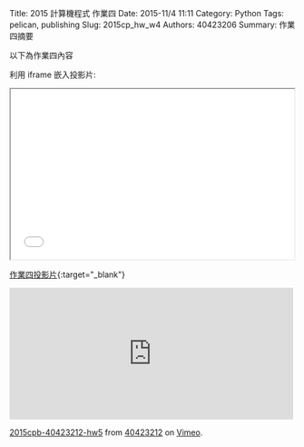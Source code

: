 Title: 2015 計算機程式 作業四
Date: 2015-11/4 11:11
Category: Python
Tags: pelican, publishing
Slug: 2015cp_hw_w4
Authors: 40423206
Summary: 作業四摘要

以下為作業四內容

利用 iframe 嵌入投影片:

<iframe src="40423206_cp_w4_p.html" width="500" height="300"></iframe>

[作業四投影片](40423206_cp_w4_p.html){:target="_blank"}

<iframe src="https://player.vimeo.com/video/144977820" width="500" height="232" frameborder="0" webkitallowfullscreen mozallowfullscreen allowfullscreen></iframe> <p><a href="https://vimeo.com/144977820">2015cpb-40423212-hw5</a> from <a href="https://vimeo.com/user45523667">40423212</a> on <a href="https://vimeo.com">Vimeo</a>.</p>
